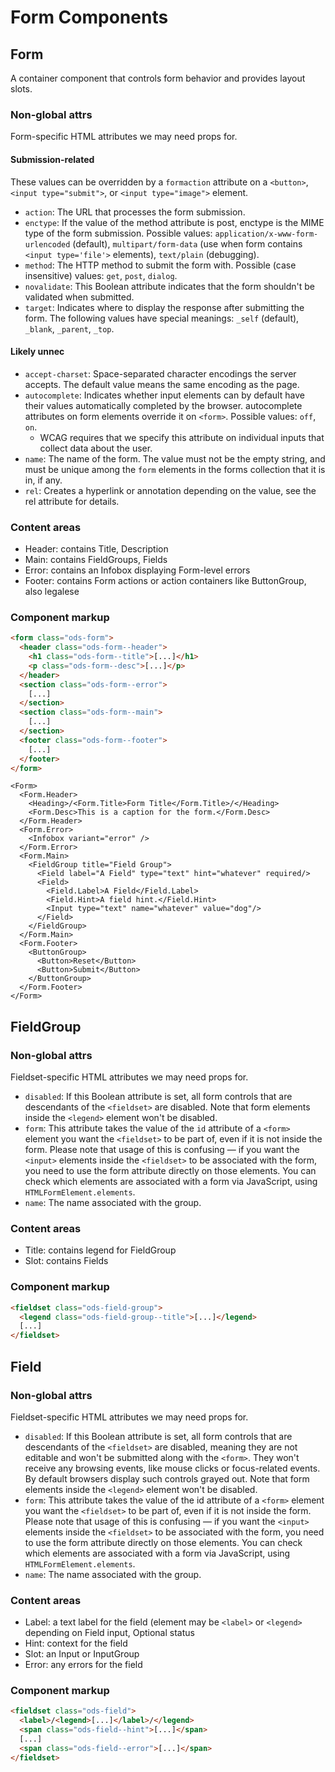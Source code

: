 <!-- This file will not be merged. -->

# Form Components

## Form

A container component that controls form behavior and provides layout slots.

### Non-global attrs

Form-specific HTML attributes we may need props for.

#### Submission-related

These values can be overridden by a `formaction` attribute on a `<button>`, `<input type="submit">`, or `<input type="image">` element.

- `action`: The URL that processes the form submission.
- `enctype`: If the value of the method attribute is post, enctype is the MIME type of the form submission. Possible values: `application/x-www-form-urlencoded` (default), `multipart/form-data` (use when form contains `<input type='file'>` elements), `text/plain` (debugging).
- `method`: The HTTP method to submit the form with. Possible (case insensitive) values: `get`, `post`, `dialog`.
- `novalidate`: This Boolean attribute indicates that the form shouldn't be validated when submitted.
- `target`: Indicates where to display the response after submitting the form. The following values have special meanings: `_self` (default), `_blank`, `_parent`, `_top`.

#### Likely unnec

- `accept-charset`: Space-separated character encodings the server accepts. The default value means the same encoding as the page.
- `autocomplete`: Indicates whether input elements can by default have their values automatically completed by the browser. autocomplete attributes on form elements override it on `<form>`. Possible values: `off`, `on`.
  - WCAG requires that we specify this attribute on individual inputs that collect data about the user.
- `name`: The name of the form. The value must not be the empty string, and must be unique among the `form` elements in the forms collection that it is in, if any.
- `rel`: Creates a hyperlink or annotation depending on the value, see the rel attribute for details.

### Content areas

- Header: contains Title, Description
- Main: contains FieldGroups, Fields
- Error: contains an Infobox displaying Form-level errors
- Footer: contains Form actions or action containers like ButtonGroup, also legalese

### Component markup

```html
<form class="ods-form">
  <header class="ods-form--header">
    <h1 class="ods-form--title">[...]</h1>
    <p class="ods-form--desc">[...]</p>
  </header>
  <section class="ods-form--error">
    [...]
  </section>
  <section class="ods-form--main">
    [...]
  </section>
  <footer class="ods-form--footer">
    [...]
  </footer>
</form>
```

```react
<Form>
  <Form.Header>
    <Heading>/<Form.Title>Form Title</Form.Title>/</Heading>
    <Form.Desc>This is a caption for the form.</Form.Desc>
  </Form.Header>
  <Form.Error>
    <Infobox variant="error" />
  </Form.Error>
  <Form.Main>
    <FieldGroup title="Field Group">
      <Field label="A Field" type="text" hint="whatever" required/>
      <Field>
        <Field.Label>A Field</Field.Label>
        <Field.Hint>A field hint.</Field.Hint>
        <Input type="text" name="whatever" value="dog"/>
      </Field>
    </FieldGroup>
  </Form.Main>
  <Form.Footer>
    <ButtonGroup>
      <Button>Reset</Button>
      <Button>Submit</Button>
    </ButtonGroup>
  </Form.Footer>
</Form>
```

## FieldGroup

### Non-global attrs

Fieldset-specific HTML attributes we may need props for.

- `disabled`: If this Boolean attribute is set, all form controls that are descendants of the `<fieldset>` are disabled. Note that form elements inside the `<legend>` element won't be disabled.
- `form`: This attribute takes the value of the `id` attribute of a `<form>` element you want the `<fieldset>` to be part of, even if it is not inside the form. Please note that usage of this is confusing — if you want the `<input>` elements inside the `<fieldset>` to be associated with the form, you need to use the form attribute directly on those elements. You can check which elements are associated with a form via JavaScript, using `HTMLFormElement.elements`.
- `name`: The name associated with the group.

### Content areas

- Title: contains legend for FieldGroup
- Slot: contains Fields

### Component markup

```html
<fieldset class="ods-field-group">
  <legend class="ods-field-group--title">[...]</legend>
  [...]
</fieldset>
```

## Field

### Non-global attrs

Fieldset-specific HTML attributes we may need props for.

- `disabled`: If this Boolean attribute is set, all form controls that are descendants of the `<fieldset>` are disabled, meaning they are not editable and won't be submitted along with the `<form>`. They won't receive any browsing events, like mouse clicks or focus-related events. By default browsers display such controls grayed out. Note that form elements inside the `<legend>` element won't be disabled.
- `form`: This attribute takes the value of the id attribute of a `<form>` element you want the `<fieldset>` to be part of, even if it is not inside the form. Please note that usage of this is confusing — if you want the `<input>` elements inside the `<fieldset>` to be associated with the form, you need to use the form attribute directly on those elements. You can check which elements are associated with a form via JavaScript, using `HTMLFormElement.elements`.
- `name`: The name associated with the group.

### Content areas

- Label: a text label for the field (element may be `<label>` or `<legend>` depending on Field input, Optional status
- Hint: context for the field
- Slot: an Input or InputGroup
- Error: any errors for the field

### Component markup

```html
<fieldset class="ods-field">
  <label>/<legend>[...]</label>/</legend>
  <span class="ods-field--hint">[...]</span>
  [...]
  <span class="ods-field--error">[...]</span>
</fieldset>
```


